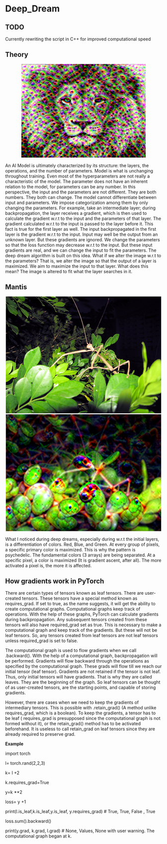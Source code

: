 # Deep_Dream
## TODO
Currently rewriting the script in C++ for improved computational speed

## Theory
<p align="center">
<img src="https://github.com/JitheshPavan/deep_dream/blob/main/data/modified%20images/lion_output.png" alt="lion_output" width="400" height="300">
</p>
An AI Model is ultimately characterized by its structure: the layers, the operations, and the number of parameters. Model is what is unchanging throughout training. Even most of the hyperparameters are not really a characteristic of the model. The parameter does not have an inherent relation to the model, for parameters can be any number. In this perspective, the input and the parameters are not different. They are both numbers. They both can change. The model cannot differentiate between input and parameters. We impose categorization among them by only changing the parameters. For example, take an intermediate layer; during backpropagation, the layer receives a gradient, which is then used to calculate the gradient w.r.t to the input and the parameters of that layer. The gradient calculated w.r.t to the input is passed to the layer before it. This fact is true for the first layer as well. The input backpropagated in the first layer is the gradient w.r.t to the input. Input may well be the output from an unknown layer. But these gradients are ignored. We change the parameters so that the loss function may decrease w.r.t to the input. But these input gradients are real, and we can change the input to fit the parameters. The deep dream algorithm is built on this idea. What if we alter the image w.r.t to the parameters? That is, we alter the image so that the output of a layer is maximized. We aim to maximize the input to that layer. What does this mean? The image is altered to fit what the layer searches in it. 

## Mantis
<p align="center">
<img src="https://github.com/JitheshPavan/deep_dream/blob/main/data/mantis.jpeg">
<img src="https://github.com/JitheshPavan/deep_dream/blob/main/data/modified%20images/mantis_lr_0.001_iter_5_pyramratio_1.5_nop_4.png">
</p>
                
What I noticed during deep dreams, especially during w.r.t the initial layers, is a differentiation of colors. Red, Blue, and Green. At every group of pixels, a specific primary color is maximized. This is why the pattern is psychedelic. The fundamental colors (3 arrays) are being separated. At a specific pixel, a color is maximized (It is gradient ascent, after all). The more activated a pixel is, the more it is affected.

## How gradients work in PyTorch
There are certain types of tensors known as leaf tensors. There are user-created tensors. These tensors have a special method known as requires_grad. If set to true, as the name suggests, it will get the ability to create computational graphs. Computational graphs keep track of operations. With the help of these graphs, PyTorch can calculate gradients during backpropagation. Any subsequent tensors created from these tensors will also have required_grad set as true. This is necessary to make a computational graph and keep track of the gradients. But these will not be leaf tensors. So, any tensors created from leaf tensors are not leaf tensors unless required_grad is set to false.


The computational graph is used to flow gradients when we call .backward(). With the help of a computational graph, backpropagation will be performed. Gradients will flow backward through the operations as specified by the computational graph. These grads will flow till we reach our initial tensor (leaf tensor). Gradients are not retained if the tensor is not leaf. Thus, only initial tensors will have gradients. That is why they are called leaves. They are the beginning of the graph. So leaf tensors can be thought of as user-created tensors, are the starting points, and capable of storing gradients. 
   
However, there are cases when we need to keep the gradients of intermediary tensors. This is possible with .retain_grad() (A method unlike requires_grad, which is a boolean). To keep the gradients, a tensor has to be leaf ( requires_grad is presupposed since the computational graph is not formed without it), or the retain_grad() method has to be activated beforehand. It is useless to call retain_grad on leaf tensors since they are already required to preserve grad. 

 **Example**
 
 import torch
 
 l= torch.rand(2,2,3)
 
 k= l +2
 
 k.requires_grad=True
 
 y=k **2 
 
 loss= y +1
 
 print(l.is_leaf,k.is_leaf,y.is_leaf, y.requires_grad) # True, True, False , True
 
 loss.sum().backward()
 
 print(y.grad, k.grad, l.grad) # None, Values, None with user warning. The computational graph began at k. 
